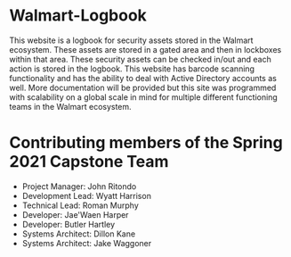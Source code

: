 # Walmart-Logbook
This website is a logbook for security assets stored in the Walmart ecosystem. These assets are stored in a gated area and then in lockboxes within that area. These security assets can be checked in/out and each action is stored in the logbook. This website has barcode scanning functionality and has the ability to deal with Active Directory accounts as well. More documentation will be provided but this site was programmed with scalability on a global scale in mind for multiple different functioning teams in the Walmart ecosystem.

# Contributing members of the Spring 2021 Capstone Team
- Project Manager: John Ritondo
- Development Lead: Wyatt Harrison
- Technical Lead: Roman Murphy
- Developer: Jae'Waen Harper
- Developer: Butler Hartley
- Systems Architect: Dillon Kane
- Systems Architect: Jake Waggoner
